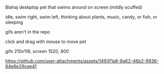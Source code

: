 Blahaj deskptop pet that swims around on screen (mildly scuffed) 

idle, swim right, swim left, thinking about plants, music, candy, or fish, or sleeping

gifs aren't in the repo 

click and drag with mouse to move pet

gifs 210x118, screen 1520, 800



https://github.com/user-attachments/assets/1493f1a8-8a62-46b2-9936-84e6e29cee41

